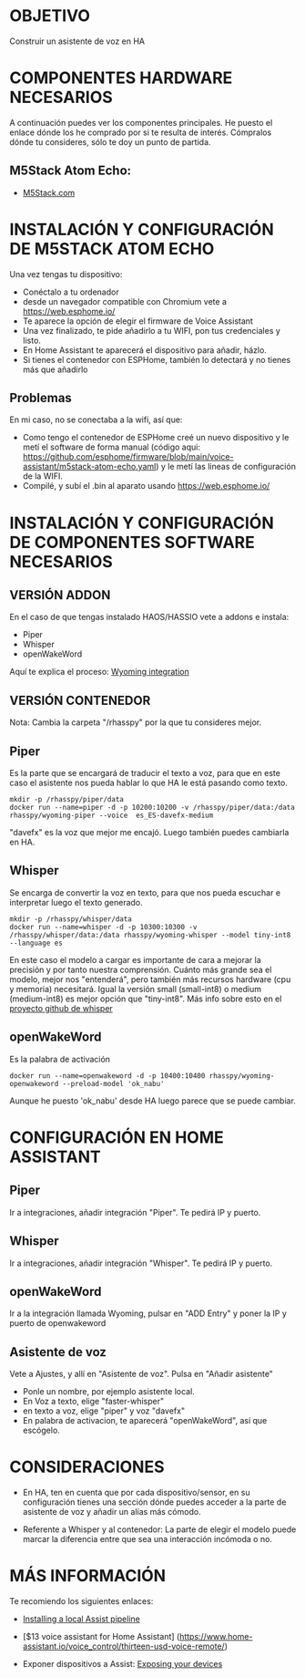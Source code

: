 # OBJETIVO
Construir un asistente de voz en HA

# COMPONENTES HARDWARE NECESARIOS

A continuación puedes ver los componentes principales. He puesto el enlace dónde los he comprado por si te resulta de interés. Cómpralos dónde tu consideres, sólo te doy un punto de partida.

## M5Stack Atom Echo:   
 * [M5Stack.com](https://shop.m5stack.com/products/atom-echo-smart-speaker-dev-kit?variant=34577853415588)

# INSTALACIÓN Y CONFIGURACIÓN DE M5STACK ATOM ECHO
Una vez tengas tu dispositivo:
* Conéctalo a tu ordenador 
* desde un navegador compatible con Chromium vete a https://web.esphome.io/
* Te aparece la opción de elegir el firmware de Voice Assistant
* Una vez finalizado, te pide añadirlo a tu WIFI, pon tus credenciales y listo.
* En Home Assistant te aparecerá el dispositivo para añadir, házlo.
* Si tienes el contenedor con ESPHome, también lo detectará y no tienes más que añadirlo

## Problemas
En mi caso, no se conectaba a la wifi, así que:
* Como tengo el contenedor de ESPHome creé un nuevo dispositivo y le metí el software de forma manual (código aqui: https://github.com/esphome/firmware/blob/main/voice-assistant/m5stack-atom-echo.yaml) y le metí las lineas de configuración de la WIFI. 
* Compilé, y subí el .bin al aparato usando  https://web.esphome.io/ 

# INSTALACIÓN Y CONFIGURACIÓN DE COMPONENTES SOFTWARE NECESARIOS

## VERSIÓN ADDON
En el caso de que tengas instalado HAOS/HASSIO vete a addons e instala:
* Piper
* Whisper
* openWakeWord

Aquí te explica el proceso: [Wyoming integration](https://www.home-assistant.io/integrations/wyoming)

## VERSIÓN CONTENEDOR
Nota: Cambia la carpeta "/rhasspy" por la que tu consideres mejor.

## Piper
Es la parte que se encargará de traducir el texto a voz, para que en este caso el asistente nos pueda hablar lo que HA le está pasando como texto.

```
mkdir -p /rhasspy/piper/data
docker run --name=piper -d -p 10200:10200 -v /rhasspy/piper/data:/data rhasspy/wyoming-piper --voice  es_ES-davefx-medium
```
"davefx" es la voz que mejor me encajó. Luego también puedes cambiarla en HA.

## Whisper
Se encarga de convertir la voz en texto, para que nos pueda escuchar e interpretar luego el texto generado.
```
mkdir -p /rhasspy/whisper/data
docker run --name=whisper -d -p 10300:10300 -v /rhasspy/whisper/data:/data rhasspy/wyoming-whisper --model tiny-int8 --language es
```
En este caso el modelo a cargar es importante de cara a mejorar la precisión y por tanto nuestra comprensión. Cuánto más grande sea el modelo, mejor nos "entenderá", pero también más recursos hardware (cpu y memoria) necesitará. Igual la versión small (small-int8) o medium (medium-int8) es mejor opción que "tiny-int8". Más info sobre esto en el [proyecto github de whisper](https://github.com/openai/whisper)

## openWakeWord
Es la palabra de activación
```
docker run --name=openwakeword -d -p 10400:10400 rhasspy/wyoming-openwakeword --preload-model 'ok_nabu'

```
Aunque he puesto 'ok_nabu' desde HA luego parece que se puede cambiar.

# CONFIGURACIÓN EN HOME ASSISTANT


## Piper
Ir a integraciones, añadir integración "Piper". Te pedirá IP y puerto.

## Whisper
Ir a integraciones, añadir integración "Whisper". Te pedirá IP y puerto.

## openWakeWord
Ir a la integración llamada Wyoming, pulsar en "ADD Entry" y poner la IP y puerto de openwakeword

## Asistente de voz
Vete a Ajustes, y allí en "Asistente de voz". Pulsa en "Añadir asistente"

* Ponle un nombre, por ejemplo asistente local.
* En Voz a texto, elige "faster-whisper"
* en texto a voz, elige "piper" y voz "davefx"
* En palabra de activacion, te aparecerá "openWakeWord", así que escógelo.

# CONSIDERACIONES

* En HA, ten en cuenta que por cada dispositivo/sensor, en su configuración tienes una sección dónde puedes acceder a la parte de asistente de voz y añadir un alías más cómodo.

* Referente a Whisper y al contenedor: La parte de elegir el modelo puede marcar la diferencia entre que sea una interacción incómoda o no.


# MÁS INFORMACIÓN
Te recomiendo los siguientes enlaces:

* [Installing a local Assist pipeline ](https://www.home-assistant.io/voice_control/voice_remote_local_assistant/)


* [$13 voice assistant for Home Assistant] (https://www.home-assistant.io/voice_control/thirteen-usd-voice-remote/)

* Exponer dispositivos a Assist: [Exposing your devices](https://www.home-assistant.io/voice_control/voice_remote_expose_devices/#exposing-your-devices)